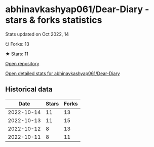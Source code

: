 # abhinavkashyap061/Dear-Diary - stars & forks statistics

Stats updated on Oct 2022, 14

☋ Forks: 13

★ Stars: 11

[Open repository](https://github.com/abhinavkashyap061/Dear-Diary)

[Open detailed stats for abhinavkashyap061/Dear-Diary](https://reviewgithub.com/rep/abhinavkashyap061/Dear-Diary)

## Historical data
| Date | Stars | Forks |
|------|-------|-------|
| 2022-10-14 | 11 | 13 | 
| 2022-10-13 | 11 | 15 | 
| 2022-10-12 | 8 | 13 | 
| 2022-10-11 | 8 | 11 | 

